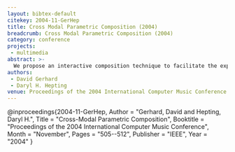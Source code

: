 ```yaml
---
layout: bibtex-default
citekey: 2004-11-GerHep
title: Cross Modal Parametric Composition (2004)
breadcrumb: Cross Modal Parametric Composition (2004)
category: conference
projects:
 - multimedia
abstract: >-
  We propose an interactive composition technique to facilitate the exploration of complex parameter spaces. More computer-aided composition than algorithmic composition, human aesthetic judgment is an integral part of the technique. From a set of central parameters, the composer chooses a mapping which allows the generation of both audio and video representations. Features from each representation are then extracted and used as parameters in an iterative re-render process, each step of which can be automated or respond to human input. With this technique, composers can see as well as hear their music as it develops, and can interact and follow paths through the parameter space, exploring sound spaces heretofore unavailable to standard compositional methods.
authors:
 - David Gerhard
 - Daryl H. Hepting
venue: Proceedings of the 2004 International Computer Music Conference
---
```

@inproceedings{2004-11-GerHep,
	Author =  "Gerhard, David and Hepting, Daryl H.",
	Title =  "Cross-Modal Parametric Composition",
	Booktitle =  "Proceedings of the 2004 International Computer Music Conference",
	Month =  "November",
	Pages =  "505--512",
	Publisher =  "IEEE",
	Year =  "2004"
}
